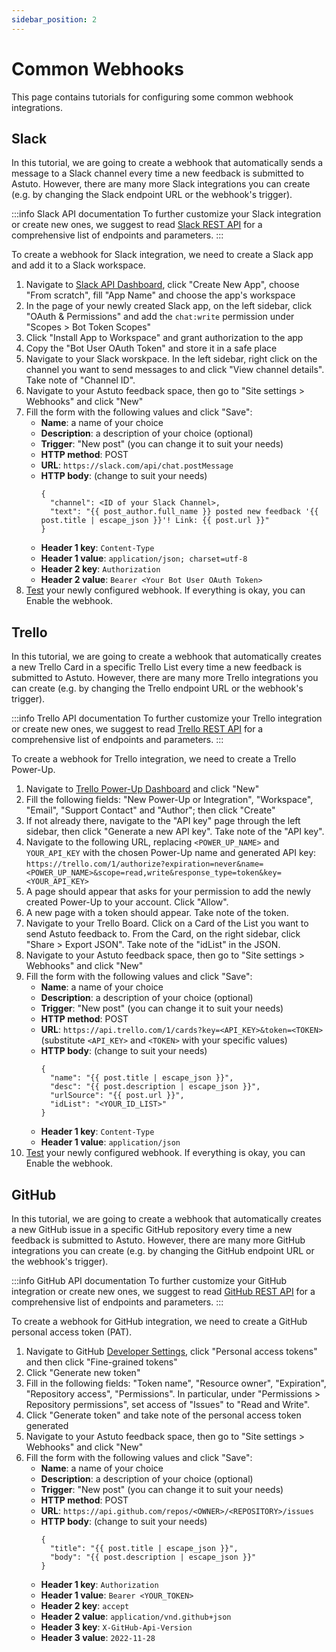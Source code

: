```yaml
---
sidebar_position: 2
---
```


# Common Webhooks

This page contains tutorials for configuring some common webhook integrations.

## Slack

In this tutorial, we are going to create a webhook that automatically sends a message to a Slack channel every time a new feedback is submitted to Astuto. However, there are many more Slack integrations you can create (e.g. by changing the Slack endpoint URL or the webhook's trigger).

:::info Slack API documentation
To further customize your Slack integration or create new ones, we suggest to read [Slack REST API](https://api.slack.com/web) for a comprehensive list of endpoints and parameters.
:::

To create a webhook for Slack integration, we need to create a Slack app and add it to a Slack workspace.

1. Navigate to [Slack API Dashboard](https://api.slack.com/apps), click "Create New App", choose "From scratch", fill "App Name" and choose the app's workspace
2. In the page of your newly created Slack app, on the left sidebar, click "OAuth & Permissions" and add the `chat:write` permission under "Scopes > Bot Token Scopes"
3. Click "Install App to Workspace" and grant authorization to the app
4. Copy the "Bot User OAuth Token" and store it in a safe place
5. Navigate to your Slack worskpace. In the left sidebar, right click on the channel you want to send messages to and click "View channel details". Take note of "Channel ID".
6. Navigate to your Astuto feedback space, then go to "Site settings > Webhooks" and click "New"
7. Fill the form with the following values and click "Save":
    - **Name**: a name of your choice
    - **Description**: a description of your choice (optional)
    - **Trigger**: "New post" (you can change it to suit your needs)
    - **HTTP method**: POST
    - **URL**: `https://slack.com/api/chat.postMessage`
    - **HTTP body**: (change to suit your needs)
      ```
      {
        "channel": <ID of your Slack Channel>,
        "text": "{{ post_author.full_name }} posted new feedback '{{ post.title | escape_json }}'! Link: {{ post.url }}"
      }
      ```
    - **Header 1 key**: `Content-Type`
    - **Header 1 value**: `application/json; charset=utf-8`
    - **Header 2 key**: `Authorization`
    - **Header 2 value**: `Bearer <Your Bot User OAuth Token>`
8. [Test](./webhooks-introduction.md#test-your-webhook) your newly configured webhook. If everything is okay, you can Enable the webhook.

## Trello

In this tutorial, we are going to create a webhook that automatically creates a new Trello Card in a specific Trello List every time a new feedback is submitted to Astuto. However, there are many more Trello integrations you can create (e.g. by changing the Trello endpoint URL or the webhook's trigger).

:::info Trello API documentation
To further customize your Trello integration or create new ones, we suggest to read [Trello REST API](https://developer.atlassian.com/cloud/trello/rest) for a comprehensive list of endpoints and parameters.
:::

To create a webhook for Trello integration, we need to create a Trello Power-Up.

1. Navigate to [Trello Power-Up Dashboard](https://trello.com/power-ups/admin) and click "New"
2. Fill the following fields: "New Power-Up or Integration", "Workspace", "Email", "Support Contact" and "Author"; then click "Create"
3. If not already there, navigate to the "API key" page through the left sidebar, then click "Generate a new API key". Take note of the "API key".
4. Navigate to the following URL, replacing `<POWER_UP_NAME>` and `YOUR_API_KEY` with the chosen Power-Up name and generated API key: `https://trello.com/1/authorize?expiration=never&name=<POWER_UP_NAME>&scope=read,write&response_type=token&key=<YOUR_API_KEY>`
5. A page should appear that asks for your permission to add the newly created Power-Up to your account. Click "Allow".
6. A new page with a token should appear. Take note of the token.
7. Navigate to your Trello Board. Click on a Card of the List you want to send Astuto feedback to. From the Card, on the right sidebar, click "Share > Export JSON". Take note of the "idList" in the JSON.
8. Navigate to your Astuto feedback space, then go to "Site settings > Webhooks" and click "New"
9. Fill the form with the following values and click "Save":
    - **Name**: a name of your choice
    - **Description**: a description of your choice (optional)
    - **Trigger**: "New post" (you can change it to suit your needs)
    - **HTTP method**: POST
    - **URL**: `https://api.trello.com/1/cards?key=<API_KEY>&token=<TOKEN>` (substitute `<API_KEY>` and `<TOKEN>` with your specific values)
    - **HTTP body**: (change to suit your needs)
      ```
      {
        "name": "{{ post.title | escape_json }}",
        "desc": "{{ post.description | escape_json }}",
        "urlSource": "{{ post.url }}",
        "idList": "<YOUR_ID_LIST>"
      }
      ```
    - **Header 1 key**: `Content-Type`
    - **Header 1 value**: `application/json`
10. [Test](./webhooks-introduction.md#test-your-webhook) your newly configured webhook. If everything is okay, you can Enable the webhook.

## GitHub

In this tutorial, we are going to create a webhook that automatically creates a new GitHub issue in a specific GitHub repository every time a new feedback is submitted to Astuto. However, there are many more GitHub integrations you can create (e.g. by changing the GitHub endpoint URL or the webhook's trigger).

:::info GitHub API documentation
To further customize your GitHub integration or create new ones, we suggest to read [GitHub REST API](https://docs.github.com/en/rest/quickstart) for a comprehensive list of endpoints and parameters.
:::

To create a webhook for GitHub integration, we need to create a GitHub personal access token (PAT).

1. Navigate to GitHub [Developer Settings](https://github.com/settings/apps), click "Personal access tokens" and then click "Fine-grained tokens"
2. Click "Generate new token"
3. Fill in the following fields: "Token name", "Resource owner", "Expiration", "Repository access", "Permissions". In particular, under "Permissions > Repository permissions", set access of "Issues" to "Read and Write".
4. Click "Generate token" and take note of the personal access token generated
5. Navigate to your Astuto feedback space, then go to "Site settings > Webhooks" and click "New"
6. Fill the form with the following values and click "Save":
    - **Name**: a name of your choice
    - **Description**: a description of your choice (optional)
    - **Trigger**: "New post" (you can change it to suit your needs)
    - **HTTP method**: POST
    - **URL**: `https://api.github.com/repos/<OWNER>/<REPOSITORY>/issues`
    - **HTTP body**: (change to suit your needs)
      ```
      {
        "title": "{{ post.title | escape_json }}",
        "body": "{{ post.description | escape_json }}"
      }
      ```
    - **Header 1 key**: `Authorization`
    - **Header 1 value**: `Bearer <YOUR_TOKEN>`
    - **Header 2 key**: `accept`
    - **Header 2 value**: `application/vnd.github+json`
    - **Header 3 key**: `X-GitHub-Api-Version`
    - **Header 3 value**: `2022-11-28`
